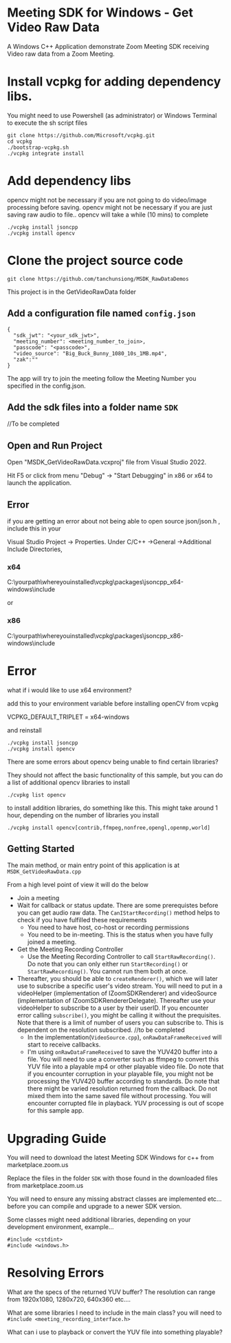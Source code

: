 # Meeting SDK for Windows - Get Video Raw Data

A Windows C++ Application demonstrate Zoom Meeting SDK receiving Video raw data from a Zoom Meeting.

# Install vcpkg for adding dependency libs.
You might need to use Powershell (as administrator) or Windows Terminal to execute the sh script files
```
git clone https://github.com/Microsoft/vcpkg.git
cd vcpkg
./bootstrap-vcpkg.sh
./vcpkg integrate install
```

# Add dependency libs
opencv might not be necessary if you are not going to do video/image processing before saving.
opencv might not be necessary if you are just saving raw audio to file..
opencv will take a while (10 mins) to complete

```
./vcpkg install jsoncpp
./vcpkg install opencv 
```

# Clone the project source code

```
git clone https://github.com/tanchunsiong/MSDK_RawDataDemos
```

This project is in the GetVideoRawData folder

## Add a configuration file named `config.json`

```
{
  "sdk_jwt": "<your_sdk_jwt>",
  "meeting_number": <meeting_number_to_join>,
  "passcode": "<passcode>",
  "video_source": "Big_Buck_Bunny_1080_10s_1MB.mp4",
  "zak":""
}
```

The app will try to join the meeting follow the Meeting Number you specified in the config.json. 

## Add the sdk files into a folder name `SDK`


//To be completed




## Open and Run Project

Open "MSDK_GetVideoRawData.vcxproj" file from Visual Studio 2022.

Hit F5 or click from menu "Debug" -> "Start Debugging" in x86 or x64 to launch the application.


## Error

if you are getting an error about not being able to open source json/json.h , include this in your

Visual Studio Project -> Properties. Under C/C++ ->General ->Additional Include Directories,

 ### x64
 C:\yourpath\whereyouinstalled\vcpkg\packages\jsoncpp_x64-windows\include
 
 or

 ### x86
 C:\yourpath\whereyouinstalled\vcpkg\packages\jsoncpp_x86-windows\include

  # Error

  what if i would like to use x64 environment?

  add this to your environment variable before installing openCV from vcpkg

  VCPKG_DEFAULT_TRIPLET = x64-windows

  and reinstall

  ```
  ./vcpkg install jsoncpp
  ./vcpkg install opencv
  ```

  There are some errors about opencv being unable to find certain libraries?

  They should not affect the basic functionality of this sample, but you can do a list of additional opencv libraries to install
  ```
  ./cvpkg list opencv
  ```

  to install addition libraries, do something like this. This might take around 1 hour, depending on the number of libraries you install
  ```
  ./vcpkg install opencv[contrib,ffmpeg,nonfree,opengl,openmp,world]
  ```
## Getting Started

The main method, or main entry point of this application is at `MSDK_GetVideoRawData.cpp`

From a high level point of view it will do the below

- Join a meeting
- Wait for callback or status update. There are some prerequistes before you can get audio raw data. The `CanIStartRecording()` method helps to check if you have fulfilled these requirements
  - You need to have host, co-host or recording permissions
  - You need to be in-meeting. This is the status when you have fully joined a meeting.
- Get the Meeting Recording Controller
  - Use the Meeting Recording Controller to call `StartRawRecording()`. Do note that you can only either run `StartRecording()` or `StartRawRecording()`. You cannot run them both at once.
- Thereafter, you should be able to `createRenderer()`, which we will later use to subscribe a specific user's video stream. You will need to put in a videoHelper (implementation of IZoomSDKRenderer) and videoSource (implementation of IZoomSDKRendererDelegate). Thereafter use your videoHelper to subscribe to a user by their userID. If you encounter error calling `subscribe()`, you might be calling it without the prequisites. Note that there is a limit of number of users you can subscribe to. This is dependent on the resolution subscribed. //to be completed
  - In the implementation(`VideoSource.cpp`), `onRawDataFrameReceived` will start to receive callbacks.
  - I'm using `onRawDataFrameReceived` to save the YUV420 buffer into a file. You will need to use a converter such as ffmpeg to convert this YUV file into a playable mp4 or other playable video file. Do note that if you encounter corruption in your playable file, you might not be processing the YUV420 buffer according to standards. Do note that there might be varied resolution returned from the callback. Do not mixed them into the same saved file without processing. You will encounter corrupted file in playback. YUV processing is out of scope for this sample app.

# Upgrading Guide

You will need to download the latest Meeting SDK Windows for c++ from marketplace.zoom.us

Replace the files in the folder `SDK` with those found in the downloaded files from marketplace.zoom.us

You will need to ensure any missing abstract classes are implemented etc... before you can compile and upgrade to a newer SDK version.

Some classes might need additional libraries, depending on your development environment, example...
```
#include <cstdint>
#include <windows.h>
```
# Resolving Errors

What are the specs of the returned YUV buffer?
The resolution can range from 1920x1080, 1280x720, 640x360 etc....

What are some libraries I need to include in the main class? 
you will need to `#include <meeting_recording_interface.h>`

What can i use to playback or convert the YUV file into something playable?
